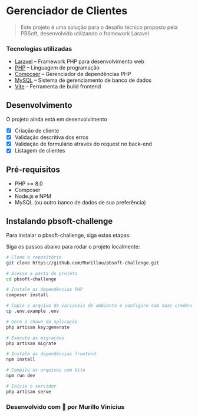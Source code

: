 # Gerenciador de Clientes


> Este projeto é uma solução para o desafio técnico proposto pela PBSoft, desenvolvido utilizando o framework Laravel.

### Tecnologias utilizadas

- [Laravel](https://laravel.com/) – Framework PHP para desenvolvimento web
- [PHP](https://www.php.net/) – Linguagem de programação
- [Composer](https://getcomposer.org/) – Gerenciador de dependências PHP
- [MySQL](https://www.mysql.com/) – Sistema de gerenciamento de banco de dados
- [Vite](https://vitejs.dev/) – Ferramenta de build frontend


## Desenvolvimento

O projeto ainda está em desenvolvimento

- [x] Criação de cliente
- [x] Validação descritiva dos erros
- [x] Validação de formulário através do request no back-end
- [x] Listagem de clientes

## Pré-requisitos

- PHP >= 8.0
- Composer
- Node.js e NPM
- MySQL (ou outro banco de dados de sua preferência)

## Instalando pbsoft-challenge

Para instalar o pbsoft-challenge, siga estas etapas:

Siga os passos abaixo para rodar o projeto localmente:

```bash
# Clone o repositório
git clone https://github.com/Murillou/pbsoft-challenge.git

# Acesse a pasta do projeto
cd pbsoft-challenge

# Instale as dependências PHP
composer install

# Copie o arquivo de variáveis de ambiente e configure com suas credenciais
cp .env.example .env

# Gere a chave da aplicação
php artisan key:generate

# Execute as migrações
php artisan migrate

# Instale as dependências frontend
npm install

# Compile os arquivos com Vite
npm run dev

# Inicie o servidor
php artisan serve
```

### Desenvolvido com 💙 por Murillo Vinícius

